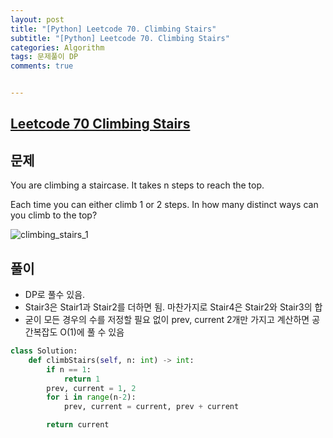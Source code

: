 ```yaml
---
layout: post
title: "[Python] Leetcode 70. Climbing Stairs"
subtitle: "[Python] Leetcode 70. Climbing Stairs"
categories: Algorithm
tags: 문제풀이 DP
comments: true


---
```

## [Leetcode 70 Climbing Stairs](https://leetcode.com/problems/climbing-stairs/description/?envType=study-plan-v2&envId=top-interview-150)

## 문제

You are climbing a staircase. It takes n steps to reach the top.

Each time you can either climb 1 or 2 steps. In how many distinct ways can you climb to the top?



![climbing_stairs_1](https://bernard-choi.github.io/assets/img/post_img/climbing_stairs_1.jpg)


## 풀이

- DP로 풀수 있음.
- Stair3은 Stair1과 Stair2를 더하면 됨. 마찬가지로 Stair4은 Stair2와 Stair3의 합
- 굳이 모든 경우의 수를 저정할 필요 없이 prev, current 2개만 가지고 계산하면 공간복잡도 O(1)에 풀 수 있음

```python
class Solution:
    def climbStairs(self, n: int) -> int:
        if n == 1:
            return 1
        prev, current = 1, 2
        for i in range(n-2):
            prev, current = current, prev + current

        return current
```
